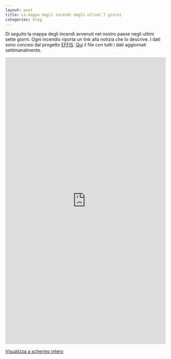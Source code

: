 ```yaml
---
layout: post
title: La mappa degli incendi degli ultimi 7 giorni
categories: blog
---
```


Di seguito la mappa degli incendi avvenuti nel nostro paese negli ultimi sette giorni. Ogni incendio riporta un link alla notizia che lo descrive. I dati sono concesi dal progetto [EFFIS](http://effis.jrc.ec.europa.eu/applications/fire-news/). [Qui](http://effis.jrc.ec.europa.eu/applications/fire-news/kml/?&country__id__exact=219) il file con tutti i dati aggiornati settimanalmente.

<iframe width="100%" height="900px" frameBorder="0" src="https://umap.openstreetmap.fr/it/map/mappa-senza-nome_158486?scaleControl=false&miniMap=false&scrollWheelZoom=false&zoomControl=true&allowEdit=false&moreControl=true&searchControl=null&tilelayersControl=null&embedControl=null&datalayersControl=true&onLoadPanel=undefined&captionBar=false"></iframe><p><a href="https://umap.openstreetmap.fr/it/map/mappa-senza-nome_158486">Visualizza a schermo intero</a></p>
